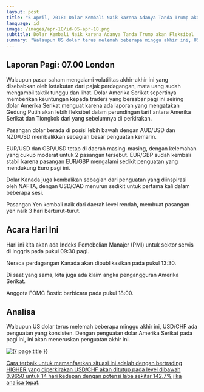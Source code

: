 ```yaml
---
layout: post
title: "5 April, 2018: Dolar Kembali Naik karena Adanya Tanda Trump akan Fleksibel"
language: id
image: /images/apr-18/id-05-apr-18.png
subtitle: Dolar Kembali Naik karena Adanya Tanda Trump akan Fleksibel
summary: "Walaupun US dolar terus melemah beberapa minggu akhir ini, USD/CHF ada penguatan yang konsisten. Dengan penguatan dolar Amerika Serikat pada pagi ini, ini akan meneruskan penguatan akhir ini"
---
```

## Laporan Pagi: 07.00 London

Walaupun pasar saham mengalami volatilitas akhir-akhir ini yang disebabkan oleh ketakutan dari pajak perdagangan, mata uang sudah mengambil taktik tunggu dan lihat. Dolar Amerika Serikat sepertinya memberikan keuntungan kepada traders yang bersabar pagi ini seiring dolar Amerika Serikat menguat karena ada laporan yang mengatakan Gedung Putih akan lebih fleksibel dalam perundingan tarif antara Amerika Serikat dan Tiongkok dari yang sebelumnya di perkirakan.

Pasangan dolar berada di posisi lebih bawah dengan AUD/USD dan NZD/USD membalikkan sebagian besar penguatan kemarin.

EUR/USD dan GBP/USD tetap di daerah masing-masing, dengan kelemahan yang cukup moderat untuk 2 pasangan tersebut. EUR/GBP sudah kembali stabil karena pasangan EUR/GBP mengalami sedikit penguatan yang mendukung Euro pagi ini.

Dolar Kanada juga kembalikan sebagian dari penguatan yang diinspirasi oleh NAFTA, dengan USD/CAD menurun sedikit untuk pertama kali dalam beberapa sesi.

Pasangan Yen kembali naik dari daerah level rendah, membuat pasangan yen naik 3 hari berturut-turut.

## Acara Hari Ini

Hari ini kita akan ada Indeks Pemebelian Manajer (PMI) untuk sektor servis di Inggris pada pukul 09:30 pagi.

Neraca perdagangan Kanada akan dipublikasikan pada pukul 13:30.

Di saat yang sama, kita juga ada klaim angka pengangguran Amerika Serikat.

Anggota FOMC Bostic berbicara pada pukul 18:00.

## Analisa

Walaupun US dolar terus melemah beberapa minggu akhir ini, USD/CHF ada penguatan yang konsisten. Dengan penguatan dolar Amerika Serikat pada pagi ini, ini akan meneruskan penguatan akhir ini.

<img src="{{ site.url }}/images/apr-18/id-05-apr-18.png" alt="{{ page.title }}" title="{{ page.title }}">

<a href="%LINk%%?currency=USD&market=forex&underlying=frxUSDCHF&formname=higherlower&duration_amount=14&duration_units=d&amount=10&amount_type=stake&expiry_type=duration&barrier=0.9650" target="_blank">Cara terbaik untuk memanfaatkan situasi ini adalah dengan bertrading HIGHER yang diperkirakan USD/CHF akan ditutup pada level dibawah 0.9650 untuk 14 hari kedepan dengan potensi laba sekitar 142.7% jika analisa tepat.</a>
